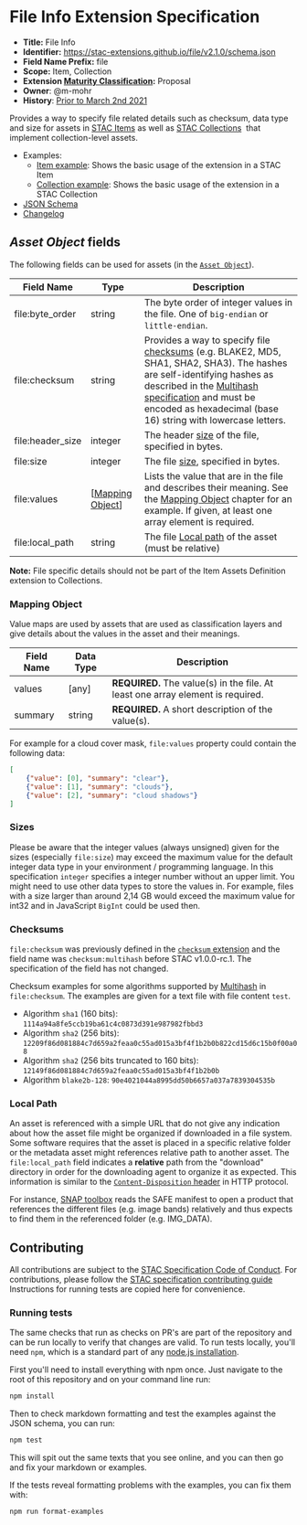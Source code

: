 # File Info Extension Specification

- **Title:** File Info
- **Identifier:** <https://stac-extensions.github.io/file/v2.1.0/schema.json>
- **Field Name Prefix:** file
- **Scope:** Item, Collection
- **Extension [Maturity Classification](https://github.com/radiantearth/stac-spec/tree/master/extensions/README.md#extension-maturity):** Proposal
- **Owner**: @m-mohr
- **History**: [Prior to March 2nd 2021](https://github.com/radiantearth/stac-spec/commits/4a841605ad83a16f45fcb88ed90117d6c77a7f04/extensions/file)

Provides a way to specify file related details such as checksum, data type and size for assets in
[STAC Items](https://github.com/radiantearth/stac-spec/blob/master/item-spec/item-spec.md) as well as [STAC Collections](https://github.com/radiantearth/stac-spec/blob/master/collection-spec/collection-spec.md) 
that implement collection-level assets.

- Examples:
  - [Item example](examples/item.json): Shows the basic usage of the extension in a STAC Item
  - [Collection example](examples/collection.json): Shows the basic usage of the extension in a STAC Collection
- [JSON Schema](json-schema/schema.json)
- [Changelog](./CHANGELOG.md)

## *Asset Object* fields

The following fields can be used for assets (in the [`Asset Object`](https://github.com/radiantearth/stac-spec/blob/master/item-spec/item-spec.md#asset-object)).

| Field Name           | Type                                    | Description                                                  |
| -------------------- | --------------------------------------- | ------------------------------------------------------------ |
| file:byte_order      | string                                  | The byte order of integer values in the file. One of `big-endian` or `little-endian`. |
| file:checksum        | string                                  | Provides a way to specify file [checksums](#checksums) (e.g. BLAKE2, MD5, SHA1, SHA2, SHA3). The hashes are self-identifying hashes as described in the [Multihash specification](https://github.com/multiformats/multihash) and must be encoded as hexadecimal (base 16) string with lowercase letters. |
| file:header_size     | integer                                 | The header [size](#sizes) of the file, specified in bytes.   |
| file:size            | integer                                 | The file [size](#sizes), specified in bytes.                 |
| file:values          | \[[Mapping Object](#mapping-object)\]   | Lists the value that are in the file and describes their meaning. See the [Mapping Object](#mapping-object) chapter for an example. If given, at least one array element is required. |
| file:local_path      | string                                  | The file [Local path](#local-path) of the asset (must be relative) |

**Note:** File specific details should not be part of the Item Assets Definition extension to Collections.

### Mapping Object

Value maps are used by assets that are used as classification layers and give details about the values in the asset and their meanings.

| Field Name | Data Type | Description                                                  |
| ---------- | --------- | ------------------------------------------------------------ |
| values     | \[any]    | **REQUIRED.** The value(s) in the file. At least one array element is required. |
| summary    | string    | **REQUIRED.** A short description of the value(s).           |

 For example for a cloud cover mask, `file:values` property could contain the following data:

```json
[
	{"value": [0], "summary": "clear"},
	{"value": [1], "summary": "clouds"},
	{"value": [2], "summary": "cloud shadows"}
]
```

### Sizes

Please be aware that the integer values (always
unsigned) given for the sizes (especially `file:size`)
may exceed the maximum value for the default integer
data type in your environment / programming language.
In this specification `integer` specifies
a integer number without an upper limit. You might
need to use other data types to store the values in.
For example, files with a size larger than around 2,14
GB would exceed the maximum value for int32 and in
JavaScript `BigInt` could be used then.

### Checksums

`file:checksum` was previously defined in the
[`checksum` extension](https://github.com/radiantearth/stac-spec/tree/v1.0.0-beta.2/extensions/checksum/README.md)
and the field name was `checksum:multihash` before
STAC v1.0.0-rc.1. The specification of the field has
not changed.

Checksum examples for some algorithms supported by
[Multihash](https://github.com/multiformats/multihash)
in `file:checksum`. The examples are given for a text
file with file content `test`.

- Algorithm `sha1` (160 bits): `1114a94a8fe5ccb19ba61c4c0873d391e987982fbbd3`
- Algorithm `sha2` (256 bits): `12209f86d081884c7d659a2feaa0c55ad015a3bf4f1b2b0b822cd15d6c15b0f00a08`
- Algorithm `sha2` (256 bits truncated to 160 bits): `12149f86d081884c7d659a2feaa0c55ad015a3bf4f1b2b0b`
- Algorithm `blake2b-128`: `90e4021044a8995dd50b6657a037a7839304535b`

### Local Path

An asset is referenced with a simple URL that do not give any indication about how the asset file might be organized if downloaded in a file system.
Some software requires that the asset is placed in a specific relative folder or the metadata asset might references relative path to another asset.
The `file:local_path` field indicates a **relative** path from the "download" directory in order for the downloading agent
to organize it as expected.
This information is similar to the [`Content-Disposition` header](https://www.w3.org/Protocols/rfc2616/rfc2616-sec19.html#sec19.5.1) in HTTP protocol.

For instance, [SNAP toolbox](https://step.esa.int/main/) reads the SAFE manifest to open a product that references the different files
(e.g. image bands) relatively and thus expects to find them in the referenced folder (e.g. IMG_DATA).

## Contributing

All contributions are subject to the
[STAC Specification Code of Conduct](https://github.com/radiantearth/stac-spec/blob/master/CODE_OF_CONDUCT.md).
For contributions, please follow the
[STAC specification contributing guide](https://github.com/radiantearth/stac-spec/blob/master/CONTRIBUTING.md) Instructions
for running tests are copied here for convenience.

### Running tests

The same checks that run as checks on PR's are part of the repository and can be run locally to verify that changes are valid.
To run tests locally, you'll need `npm`, which is a standard part of any [node.js installation](https://nodejs.org/en/download/).

First you'll need to install everything with npm once. Just navigate to the root of this repository and on
your command line run:
```bash
npm install
```

Then to check markdown formatting and test the examples against the JSON schema, you can run:
```bash
npm test
```

This will spit out the same texts that you see online, and you can then go and fix your markdown or examples.

If the tests reveal formatting problems with the examples, you can fix them with:
```bash
npm run format-examples
```
